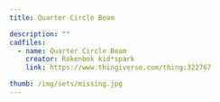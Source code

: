```yaml
---
title: Quarter Circle Beam

description: ""
cadfiles:
  - name: Quarter Circle Beam
    creator: Rokenbok kid*spark
    link: https://www.thingiverse.com/thing:322767

thumb: /img/sets/missing.jpg
---
```

